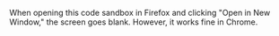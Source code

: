 When opening this code sandbox in Firefox and clicking "Open in New Window," the screen goes blank. However, it works fine in Chrome.